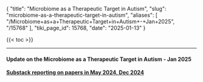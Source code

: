 {
  "title": "Microbiome as a Therapeutic Target in Autism",
  "slug": "microbiome-as-a-therapeutic-target-in-autism",
  "aliases": [
    "/Microbiome+as+a+Therapeutic+Target+in+Autism+-+Jan+2025",
    "/15768"
  ],
  "tiki_page_id": 15768,
  "date": "2025-01-13"
}

{{< toc >}}

---

#### Update on the Microbiome as a Therapeutic Target in Autism - Jan 2025

 **[Substack reporting on papers in May 2024, Dec 2024](https://petermcculloughmd.substack.com/p/update-on-the-microbiome-as-a-therapeutic?utm_source=post-email-title&publication_id=1119676&post_id=154615505&utm_campaign=email-post-title&isFreemail=false&r=ofo3r&triedRedirect=true&utm_medium=email)** 
